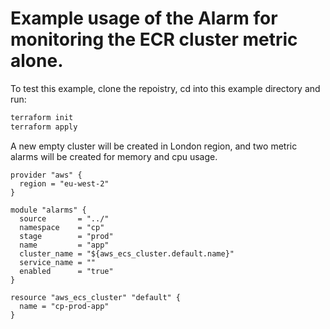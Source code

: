 # Example usage of the Alarm for monitoring the ECR cluster metric alone.

To test this example, clone the repoistry, cd into this example directory and run:
```bash
terraform init
terraform apply
```
A new empty cluster will be created in London region, and two metric alarms will be created for memory and cpu usage.

```hcl
provider "aws" {
  region = "eu-west-2"
}

module "alarms" {
  source       = "../"
  namespace    = "cp"
  stage        = "prod"
  name         = "app"
  cluster_name = "${aws_ecs_cluster.default.name}"
  service_name = ""
  enabled      = "true"
}

resource "aws_ecs_cluster" "default" {
  name = "cp-prod-app"
}

```